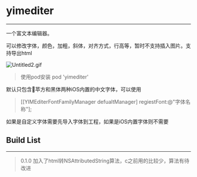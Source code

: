 # yimediter

***

一个富文本编辑器。

可以修改字体，颜色，加粗，斜体，对齐方式，行高等，暂时不支持插入图片。支持导出html

![Untitled2.gif](https://i.loli.net/2017/12/04/5a25001e2718a.gif)

> 使用pod安装 pod 'yimediter'

默认只包含苹方和黑体两种iOS内置的中文字体，可以使用
> [[YIMEditerFontFamilyManager defualtManager] regiestFont:@"字体名称"];

如果是自定义字体需要先导入字体到工程，如果是iOS内置字体则不需要

## Build List

***

>0.1.0 加入了html转NSAttributedString算法，c之前用的比较少，算法有待改进
